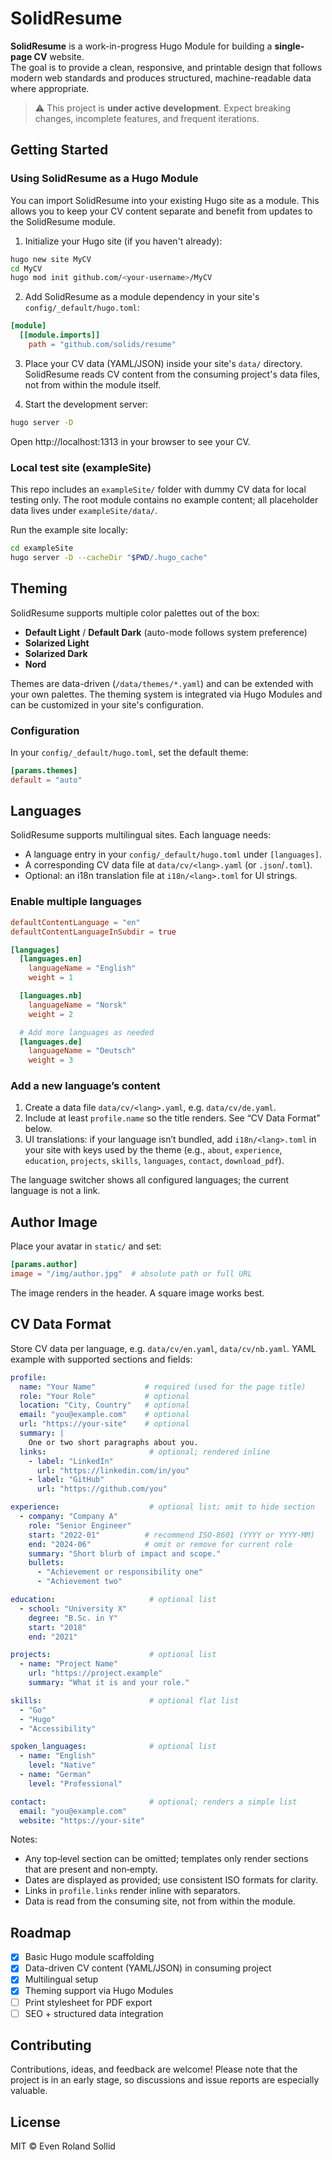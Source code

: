# SolidResume

**SolidResume** is a work-in-progress Hugo Module for building a **single-page CV** website.  
The goal is to provide a clean, responsive, and printable design that follows modern web standards and produces structured, machine-readable data where appropriate.

> ⚠️ This project is **under active development**. Expect breaking changes, incomplete features, and frequent iterations.

## Getting Started

### Using SolidResume as a Hugo Module

You can import SolidResume into your existing Hugo site as a module. This allows you to keep your CV content separate and benefit from updates to the SolidResume module.

1. Initialize your Hugo site (if you haven't already):
```bash
hugo new site MyCV
cd MyCV
hugo mod init github.com/<your-username>/MyCV
```

2. Add SolidResume as a module dependency in your site's `config/_default/hugo.toml`:
```toml
[module]
  [[module.imports]]
    path = "github.com/solids/resume"
```

3. Place your CV data (YAML/JSON) inside your site's `data/` directory. SolidResume reads CV content from the consuming project's data files, not from within the module itself.

4. Start the development server:
```bash
hugo server -D
```

Open http://localhost:1313 in your browser to see your CV.

### Local test site (exampleSite)

This repo includes an `exampleSite/` folder with dummy CV data for local testing only. The root module contains no example content; all placeholder data lives under `exampleSite/data/`.

Run the example site locally:

```bash
cd exampleSite
hugo server -D --cacheDir "$PWD/.hugo_cache"
```

## Theming

SolidResume supports multiple color palettes out of the box:

- **Default Light** / **Default Dark** (auto-mode follows system preference)
- **Solarized Light**
- **Solarized Dark**
- **Nord**

Themes are data-driven (`/data/themes/*.yaml`) and can be extended with your own palettes. The theming system is integrated via Hugo Modules and can be customized in your site's configuration.

### Configuration

In your `config/_default/hugo.toml`, set the default theme:

```toml
[params.themes]
default = "auto"
```

## Languages

SolidResume supports multilingual sites. Each language needs:

- A language entry in your `config/_default/hugo.toml` under `[languages]`.
- A corresponding CV data file at `data/cv/<lang>.yaml` (or `.json`/`.toml`).
- Optional: an i18n translation file at `i18n/<lang>.toml` for UI strings.

### Enable multiple languages

```toml
defaultContentLanguage = "en"
defaultContentLanguageInSubdir = true

[languages]
  [languages.en]
    languageName = "English"
    weight = 1

  [languages.nb]
    languageName = "Norsk"
    weight = 2

  # Add more languages as needed
  [languages.de]
    languageName = "Deutsch"
    weight = 3
```

### Add a new language’s content

1) Create a data file `data/cv/<lang>.yaml`, e.g. `data/cv/de.yaml`.
2) Include at least `profile.name` so the title renders. See “CV Data Format” below.
3) UI translations: if your language isn’t bundled, add `i18n/<lang>.toml` in your site with keys used by the theme (e.g., `about`, `experience`, `education`, `projects`, `skills`, `languages`, `contact`, `download_pdf`).

The language switcher shows all configured languages; the current language is not a link.

## Author Image

Place your avatar in `static/` and set:

```toml
[params.author]
image = "/img/author.jpg"  # absolute path or full URL
```

The image renders in the header. A square image works best.

## CV Data Format

Store CV data per language, e.g. `data/cv/en.yaml`, `data/cv/nb.yaml`. YAML example with supported sections and fields:

```yaml
profile:
  name: "Your Name"           # required (used for the page title)
  role: "Your Role"           # optional
  location: "City, Country"   # optional
  email: "you@example.com"    # optional
  url: "https://your-site"    # optional
  summary: |
    One or two short paragraphs about you.
  links:                       # optional; rendered inline
    - label: "LinkedIn"
      url: "https://linkedin.com/in/you"
    - label: "GitHub"
      url: "https://github.com/you"

experience:                    # optional list; omit to hide section
  - company: "Company A"
    role: "Senior Engineer"
    start: "2022-01"          # recommend ISO-8601 (YYYY or YYYY-MM)
    end: "2024-06"            # omit or remove for current role
    summary: "Short blurb of impact and scope."
    bullets:
      - "Achievement or responsibility one"
      - "Achievement two"

education:                     # optional list
  - school: "University X"
    degree: "B.Sc. in Y"
    start: "2018"
    end: "2021"

projects:                      # optional list
  - name: "Project Name"
    url: "https://project.example"
    summary: "What it is and your role."

skills:                        # optional flat list
  - "Go"
  - "Hugo"
  - "Accessibility"

spoken_languages:              # optional list
  - name: "English"
    level: "Native"
  - name: "German"
    level: "Professional"

contact:                       # optional; renders a simple list
  email: "you@example.com"
  website: "https://your-site"
```

Notes:
- Any top‑level section can be omitted; templates only render sections that are present and non‑empty.
- Dates are displayed as provided; use consistent ISO formats for clarity.
- Links in `profile.links` render inline with separators.
- Data is read from the consuming site, not from within the module.

## Roadmap

- [x] Basic Hugo module scaffolding
- [x] Data-driven CV content (YAML/JSON) in consuming project
- [x] Multilingual setup
- [x] Theming support via Hugo Modules
- [ ] Print stylesheet for PDF export
- [ ] SEO + structured data integration

## Contributing

Contributions, ideas, and feedback are welcome! Please note that the project is in an early stage, so discussions and issue reports are especially valuable.

## License

MIT © Even Roland Sollid
